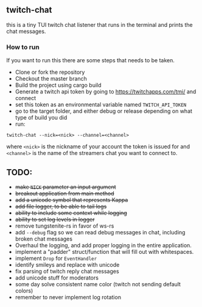 ## twitch-chat

this is a tiny TUI twitch chat listener that runs in the terminal and prints the chat messages.

### How to run
If you want to run this there are some steps that needs to be taken.

- Clone or fork the repository
- Checkout the master branch
- Build the project using cargo build
- Generate a twitch api token by going to https://twitchapps.com/tmi/ and connect
- set this token as an environmental variable named `TWITCH_API_TOKEN`
- go to the target folder, and either debug or release depending on what type of build you did
- run:

```
twitch-chat --nick=<nick> --channel=<channel>
```

where `<nick>` is the nickname of your account the token is issued for and `<channel>` is the name of the streamers chat you want to connect to.

## TODO:
- ~~make `NICK` parameter an input argument~~
- ~~breakout application from main method~~
- ~~add a unicode symbol that represents Kappa~~
- ~~add file logger, to be able to tail logs~~
- ~~ability to include some context while logging~~
- ~~ability to set log levels in logger~~
- remove tungstenite-rs in favor of ws-rs
- add `--debug` flag so we can read debug messages in chat, including broken chat messages
- Overhaul the logging, and add proper logging in the entire application.
- implement a "padder" struct/function that will fill out with whitespaces.
- implement `Drop` for `EventHandler`
- identify smileys and replace with unicode
- fix parsing of twitch reply chat messages
- add unicode stuff for moderators
- some day solve consistent name color (twitch not sending default colors)
- remember to never implement log rotation
